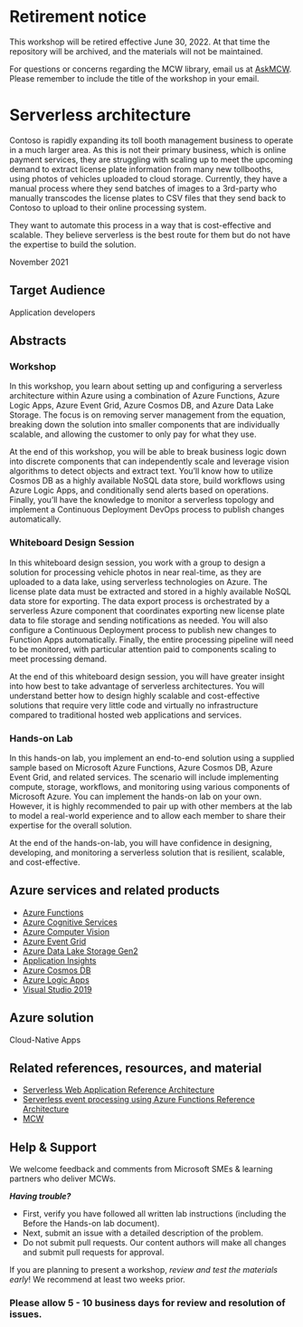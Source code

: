 # Retirement notice
This workshop will be retired effective June 30, 2022. At that time the repository will be archived, and the materials will not be maintained.

For questions or concerns regarding the MCW library, email us at [AskMCW](mailto:AskMCW@microsoft.com). Please remember to include the title of the workshop in your email.

# Serverless architecture

Contoso is rapidly expanding its toll booth management business to operate in a much larger area. As this is not their primary business, which is online payment services, they are struggling with scaling up to meet the upcoming demand to extract license plate information from many new tollbooths, using photos of vehicles uploaded to cloud storage. Currently, they have a manual process where they send batches of images to a 3rd-party who manually transcodes the license plates to CSV files that they send back to Contoso to upload to their online processing system.

They want to automate this process in a way that is cost-effective and scalable. They believe serverless is the best route for them but do not have the expertise to build the solution.

November 2021

## Target Audience

Application developers

## Abstracts

### Workshop

In this workshop, you learn about setting up and configuring a serverless architecture within Azure using a combination of Azure Functions, Azure Logic Apps, Azure Event Grid, Azure Cosmos DB, and Azure Data Lake Storage. The focus is on removing server management from the equation, breaking down the solution into smaller components that are individually scalable, and allowing the customer to only pay for what they use.

At the end of this workshop, you will be able to break business logic down into discrete components that can independently scale and leverage vision algorithms to detect objects and extract text.  You’ll know how to utilize Cosmos DB as a highly available NoSQL data store, build workflows using Azure Logic Apps, and conditionally send alerts based on operations.  Finally, you’ll have the knowledge to monitor a serverless topology and implement a Continuous Deployment DevOps process to publish changes automatically.

### Whiteboard Design Session

In this whiteboard design session, you work with a group to design a solution for processing vehicle photos in near real-time, as they are uploaded to a data lake, using serverless technologies on Azure. The license plate data must be extracted and stored in a highly available NoSQL data store for exporting. The data export process is orchestrated by a serverless Azure component that coordinates exporting new license plate data to file storage and sending notifications as needed. You will also configure a Continuous Deployment process to publish new changes to Function Apps automatically. Finally, the entire processing pipeline will need to be monitored, with particular attention paid to components scaling to meet processing demand.

At the end of this whiteboard design session, you will have greater insight into how best to take advantage of serverless architectures. You will understand better how to design highly scalable and cost-effective solutions that require very little code and virtually no infrastructure compared to traditional hosted web applications and services.

### Hands-on Lab

In this hands-on lab, you implement an end-to-end solution using a supplied sample based on Microsoft Azure Functions, Azure Cosmos DB, Azure Event Grid, and related services. The scenario will include implementing compute, storage, workflows, and monitoring using various components of Microsoft Azure. You can implement the hands-on lab on your own. However, it is highly recommended to pair up with other members at the lab to model a real-world experience and to allow each member to share their expertise for the overall solution.

At the end of the hands-on-lab, you will have confidence in designing, developing, and monitoring a serverless solution that is resilient, scalable, and cost-effective.

## Azure services and related products

- [Azure Functions](https://docs.microsoft.com/azure/azure-functions/functions-overview)
- [Azure Cognitive Services](https://docs.microsoft.com/azure/cognitive-services/what-are-cognitive-services)
- [Azure Computer Vision](https://docs.microsoft.com/en-us/azure/cognitive-services/computer-vision/overview)
- [Azure Event Grid](https://docs.microsoft.com/azure/event-grid/overview)
- [Azure Data Lake Storage Gen2](https://docs.microsoft.com/azure/storage/blobs/data-lake-storage-introduction)
- [Application Insights](https://docs.microsoft.com/azure/azure-monitor/app/app-insights-overview)
- [Azure Cosmos DB](https://docs.microsoft.com/azure/cosmos-db/introduction)
- [Azure Logic Apps](https://docs.microsoft.com/azure/logic-apps/logic-apps-overview)
- [Visual Studio 2019](https://visualstudio.microsoft.com/vs/)

## Azure solution

Cloud-Native Apps

## Related references, resources, and material

- [Serverless Web Application Reference Architecture](https://docs.microsoft.com/azure/architecture/reference-architectures/serverless/web-app)
- [Serverless event processing using Azure Functions Reference Architecture](https://docs.microsoft.com/azure/architecture/reference-architectures/serverless/event-processing)
- [MCW](https://microsoftcloudworkshop.com/)

## Help & Support

We welcome feedback and comments from Microsoft SMEs & learning partners who deliver MCWs.

**_Having trouble?_**

- First, verify you have followed all written lab instructions (including the Before the Hands-on lab document).
- Next, submit an issue with a detailed description of the problem.
- Do not submit pull requests. Our content authors will make all changes and submit pull requests for approval.

If you are planning to present a workshop, _review and test the materials early_! We recommend at least two weeks prior.

### Please allow 5 - 10 business days for review and resolution of issues.
